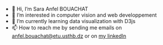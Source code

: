 - 👋 Hi, I’m Sara Anfel BOUACHAT
- 👀 I’m interested in computer vision and web developpement
- 🌱 I’m currently learning data visualization with D3js
- 📫 How to reach me by sending me emails on anfel.bouachat@etu.usthb.dz or on [my linkedIn](https://www.linkedin.com/in/anfel-bouachat-a927aa194/)

<!---
Puing0/Puing0 is a ✨ special ✨ repository because its `README.md` (this file) appears on your GitHub profile.
You can click the Preview link to take a look at your changes.
--->
